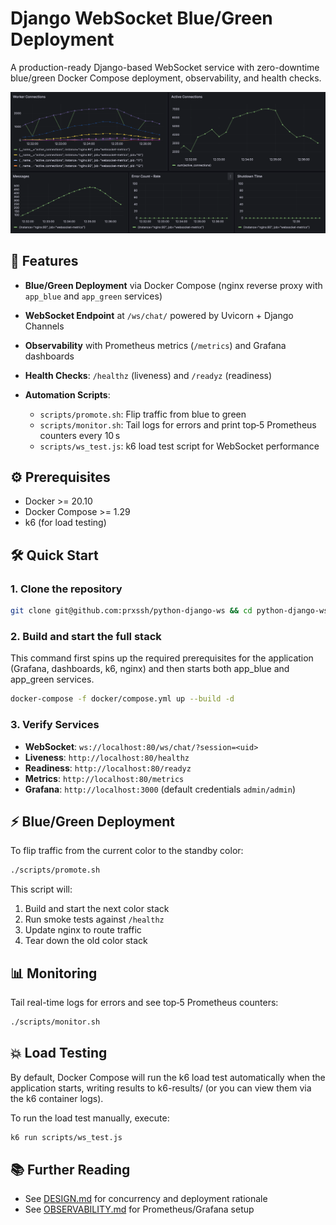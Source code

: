 # Django WebSocket Blue/Green Deployment

A production-ready Django-based WebSocket service with zero-downtime blue/green
Docker Compose deployment, observability, and health checks.

![Grafana Dashboard](data/grafana-dashboard.png)

## 🚀 Features

* **Blue/Green Deployment** via Docker Compose (nginx reverse proxy with
  `app_blue` and `app_green` services)
* **WebSocket Endpoint** at `/ws/chat/` powered by Uvicorn + Django Channels
* **Observability** with Prometheus metrics (`/metrics`) and Grafana dashboards
* **Health Checks**: `/healthz` (liveness) and `/readyz` (readiness)
* **Automation Scripts**:

  * `scripts/promote.sh`: Flip traffic from blue to green
  * `scripts/monitor.sh`: Tail logs for errors and print top‑5 Prometheus
    counters every 10 s
  * `scripts/ws_test.js`: k6 load test script for WebSocket performance

## ⚙️ Prerequisites

* Docker >= 20.10
* Docker Compose >= 1.29
* k6 (for load testing)

## 🛠️ Quick Start

### 1. Clone the repository

```bash
git clone git@github.com:prxssh/python-django-ws && cd python-django-ws
```

### 2. Build and start the full stack

This command first spins up the required prerequisites for the application
(Grafana, dashboards, k6, nginx) and then starts both app_blue and app_green
services.

```bash
docker-compose -f docker/compose.yml up --build -d
```

### 3. Verify Services

* **WebSocket**: `ws://localhost:80/ws/chat/?session=<uid>`
* **Liveness**: `http://localhost:80/healthz`
* **Readiness**: `http://localhost:80/readyz`
* **Metrics**: `http://localhost:80/metrics`
* **Grafana**: `http://localhost:3000` (default credentials `admin/admin`)

## ⚡ Blue/Green Deployment

To flip traffic from the current color to the standby color:

```bash
./scripts/promote.sh
```

This script will:

1. Build and start the next color stack
2. Run smoke tests against `/healthz`
3. Update nginx to route traffic
4. Tear down the old color stack

## 📊 Monitoring

Tail real-time logs for errors and see top‑5 Prometheus counters:

```bash
./scripts/monitor.sh
```

## 💥 Load Testing

By default, Docker Compose will run the k6 load test automatically when the
application starts, writing results to k6-results/ (or you can view them via
the k6 container logs).

To run the load test manually, execute:

```bash
k6 run scripts/ws_test.js
```

## 📚 Further Reading

* See [DESIGN.md](docs/DESIGN.md) for concurrency and deployment rationale
* See [OBSERVABILITY.md](docs/OBSERVABILITY.md) for Prometheus/Grafana setup
